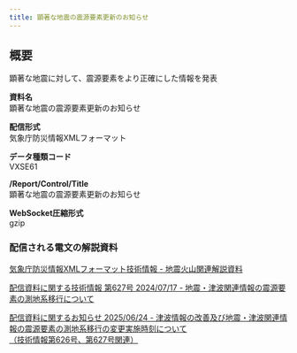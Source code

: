```yaml
---
title: 顕著な地震の震源要素更新のお知らせ
---
```


## 概要
顕著な地震に対して、震源要素をより正確にした情報を発表

**資料名** <br/>
 顕著な地震の震源要素更新のお知らせ
 
**配信形式** <br/>
 気象庁防災情報XMLフォーマット

**データ種類コード** <br/>
 VXSE61
 
**/Report/Control/Title** <br/>
 顕著な地震の震源要素更新のお知らせ

**WebSocket圧縮形式** <br/>
 gzip

### 配信される電文の解説資料
[気象庁防災情報XMLフォーマット技術情報 - 地震火山関連解説資料](https://dmdata.jp/docs/jma/manual/0101-0185.pdf#page=143)


[配信資料に関する技術情報 第627号 2024/07/17 - 地震・津波関連情報の震源要素の測地系移行について](https://dmdata.jp/docs/jma/technical/627.pdf)


[配信資料に関するお知らせ 2025/06/24 - 津波情報の改善及び地震・津波関連情報の震源要素の測地系移行の変更実施時刻について<br/>
（技術情報第626号、第627号関連）](https://dmdata.jp/docs/jma/notice/20250624c.pdf)
